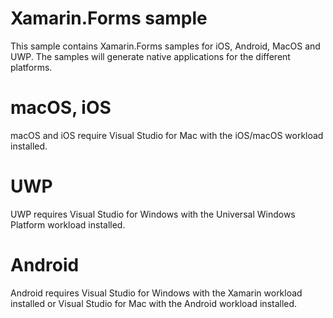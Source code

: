 # Xamarin.Forms sample

This sample contains Xamarin.Forms samples for iOS, Android, MacOS and UWP. The samples will generate native applications for the different platforms.

# macOS, iOS

macOS and iOS require Visual Studio for Mac with the iOS/macOS workload installed.

# UWP

UWP requires Visual Studio for Windows with the Universal Windows Platform workload installed.

# Android

Android requires Visual Studio for Windows with the Xamarin workload installed or Visual Studio for Mac with the Android workload installed.